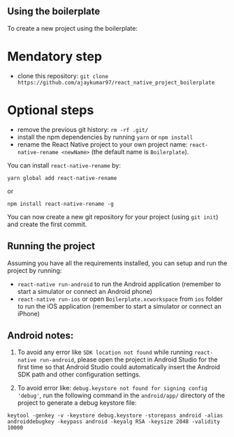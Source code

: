 ## Using the boilerplate

To create a new project using the boilerplate:

# Mendatory step
- clone this repository: `git clone https://github.com/ajaykumar97/react_native_project_boilerplate`

# Optional steps
- remove the previous git history: `rm -rf .git/`
- install the npm dependencies by running `yarn` or `npm install`
- rename the React Native project to your own project name: `react-native-rename <newName>` (the default name is `Boilerplate`).

You can install `react-native-rename`  by:

``yarn global add react-native-rename``

or

``npm install react-native-rename -g``

You can now create a new git repository for your project (using `git init`) and create the first commit.

## Running the project

Assuming you have all the requirements installed, you can setup and run the project by running:

- `react-native run-android` to run the Android application (remember to start a simulator or connect an Android phone)
- `react-native run-ios` or open `Boilerplate.xcworkspace` from `ios` folder to run the iOS application (remember to start a simulator or connect an iPhone)

## Android notes:

1. To avoid any error like ``SDK location not found`` while running ``react-native run-android``, please open the project in Android Studio for the first time so that Android Studio could automatically insert the Android SDK path and other configuration settings.

2. To avoid error like: ``debug.keystore not found for signing config 'debug'``, run the following command in the ``android/app/`` directory of the project to generate a debug keystore file:

``keytool -genkey -v -keystore debug.keystore -storepass android -alias androiddebugkey -keypass android -keyalg RSA -keysize 2048 -validity 10000``
